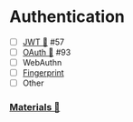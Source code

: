 # Authentication

- [ ] [JWT 📂](./jwt/index.md)  #57
- [ ] [OAuth 📂](./oauth/index.md)  #93
- [ ] WebAuthn
- [ ] [Fingerprint](https://fingerprint.com/)
- [ ] Other

### [Materials 📂](./materials.md)
